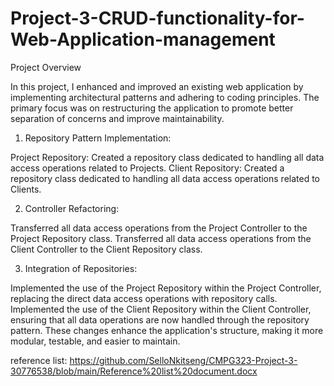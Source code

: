 # Project-3-CRUD-functionality-for-Web-Application-management

Project Overview

In this project, I enhanced and improved an existing web application by implementing architectural patterns and adhering to coding principles. The primary focus was on restructuring the application to promote better separation of concerns and improve maintainability.

1. Repository Pattern Implementation:

Project Repository: Created a repository class dedicated to handling all data access operations related to Projects.
Client Repository: Created a repository class dedicated to handling all data access operations related to Clients.

2. Controller Refactoring:

Transferred all data access operations from the Project Controller to the Project Repository class.
Transferred all data access operations from the Client Controller to the Client Repository class.

3. Integration of Repositories:

Implemented the use of the Project Repository within the Project Controller, replacing the direct data access operations with repository calls.
Implemented the use of the Client Repository within the Client Controller, ensuring that all data operations are now handled through the repository pattern.
These changes enhance the application's structure, making it more modular, testable, and easier to maintain.

reference list: https://github.com/SelloNkitseng/CMPG323-Project-3-30776538/blob/main/Reference%20list%20document.docx  
